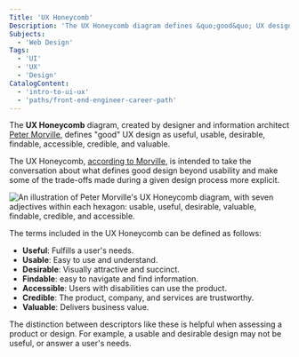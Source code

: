 ```yaml
---
Title: 'UX Honeycomb'
Description: 'The UX Honeycomb diagram defines &quo;good&quo; UX design as useful, usable, desirable, findable, accessible, credible, and valuable.'
Subjects:
  - 'Web Design'
Tags:
  - 'UI'
  - 'UX'
  - 'Design'
CatalogContent:
  - 'intro-to-ui-ux'
  - 'paths/front-end-engineer-career-path'
---
```


The **UX Honeycomb** diagram, created by designer and information architect [Peter Morville](https://semanticstudios.com/about/), defines "good" UX design as useful, usable, desirable, findable, accessible, credible, and valuable.

The UX Honeycomb, [according to Morville](https://semanticstudios.com/user_experience_design/), is intended to take the conversation about what defines good design beyond usability and make some of the trade-offs made during a given design process more explicit.

![An illustration of Peter Morville's UX Honeycomb diagram, with seven adjectives within each hexagon: usable, useful, desirable, valuable, findable, credible, and accessible.](https://static-assets.codecademy.com/Courses/intro-to-ui-and-ux/key-methodologies/defining-good-ux.png)

The terms included in the UX Honeycomb can be defined as follows:

- **Useful**: Fulfills a user's needs.
- **Usable**: Easy to use and understand.
- **Desirable**: Visually attractive and succinct.
- **Findable**: easy to navigate and find information.
- **Accessible**: Users with disabilities can use the product.
- **Credible**: The product, company, and services are trustworthy.
- **Valuable**: Delivers business value.

The distinction between descriptors like these is helpful when assessing a product or design. For example, a usable and desirable design may not be useful, or answer a user's needs.
